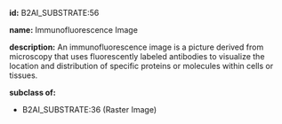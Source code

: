 **id:** B2AI_SUBSTRATE:56

**name:** Immunofluorescence Image

**description:** An immunofluorescence image is a picture derived from microscopy that uses fluorescently labeled antibodies to visualize the location and distribution of specific proteins or molecules within cells or tissues.

**subclass of:**

- B2AI_SUBSTRATE:36 (Raster Image)
